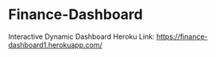 # Finance-Dashboard
Interactive Dynamic Dashboard
Heroku Link: https://finance-dashboard1.herokuapp.com/
